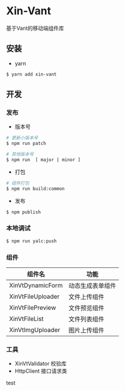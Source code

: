 # Xin-Vant

基于Vant的移动端组件库

## 安装

- yarn

```bash
$ yarn add xin-vant
```

## 开发


### 发布

- 版本号

```bash
# 更新小版本号
$ npm run patch

# 其他版本号
$ npm run  [ major | minor ]
```

- 打包

```bash
# 组件打包
$ npm run build:common
```

- 发布

```bash
$ npm publish
```

### 本地调试
```bash
$ npm run yalc:push
```


### 组件

组件名|功能
---|---
XinVtDynamicForm| 动态生成表单组件
XinVtFileUploader| 文件上传组件
XinVtFilePreview| 文件预览组件
XinVtFileList| 文件列表组件
XinVtImgUploader| 图片上传组件


### 工具

- XinVtValidator 校验库
- HttpClient 接口请求类


test
